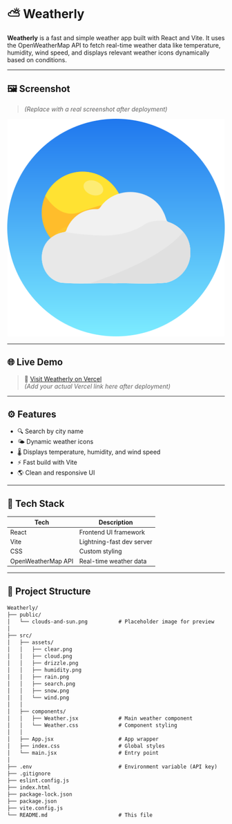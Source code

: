 # ⛅ Weatherly

**Weatherly** is a fast and simple weather app built with React and Vite. It uses the OpenWeatherMap API to fetch real-time weather data like temperature, humidity, wind speed, and displays relevant weather icons dynamically based on conditions.

---

## 🖼 Screenshot

> *(Replace with a real screenshot after deployment)*

![Weatherly Preview](./public/clouds-and-sun.png)

---

## 🌐 Live Demo

> 🚀 [Visit Weatherly on Vercel](https://your-vercel-link.vercel.app)  
> *(Add your actual Vercel link here after deployment)*

---

## ⚙️ Features

- 🔍 Search by city name
- 🌤 Dynamic weather icons
- 🌡 Displays temperature, humidity, and wind speed
- ⚡ Fast build with Vite
- 🌎 Clean and responsive UI

---

## 🧩 Tech Stack

| Tech       | Description                    |
|------------|--------------------------------|
| React      | Frontend UI framework          |
| Vite       | Lightning-fast dev server      |
| CSS        | Custom styling                 |
| OpenWeatherMap API | Real-time weather data |

---

## 📁 Project Structure

```text
Weatherly/
├── public/
│   └── clouds-and-sun.png          # Placeholder image for preview
│
├── src/
│   ├── assets/
│   │   ├── clear.png
│   │   ├── cloud.png
│   │   ├── drizzle.png
│   │   ├── humidity.png
│   │   ├── rain.png
│   │   ├── search.png
│   │   ├── snow.png
│   │   └── wind.png
│   │
│   ├── components/
│   │   ├── Weather.jsx             # Main weather component
│   │   └── Weather.css             # Component styling
│   │
│   ├── App.jsx                     # App wrapper
│   ├── index.css                   # Global styles
│   └── main.jsx                    # Entry point
│
├── .env                            # Environment variable (API key)
├── .gitignore
├── eslint.config.js
├── index.html
├── package-lock.json
├── package.json
├── vite.config.js
└── README.md                       # This file


